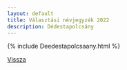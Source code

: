 ```yaml
---
layout: default
title: Választási névjegyzék 2022
description: Dédestapolcsány
---
```


{% include Deedestapolcsaany.html %}

[Vissza](./)